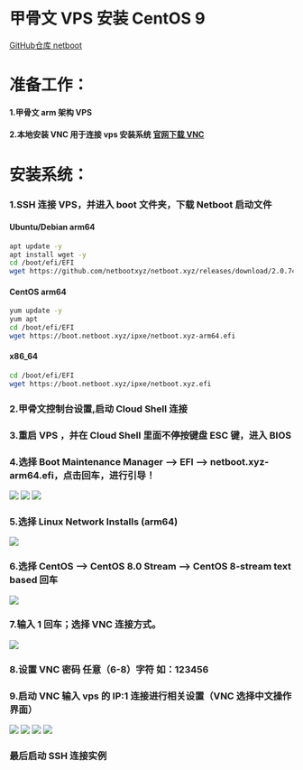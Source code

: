 # 甲骨文 VPS 安装 CentOS 9  
[GitHub仓库 netboot](https://github.com/netbootxyz/netboot.xyz)

# 准备工作：
#### 1.甲骨文 arm 架构 VPS
#### 2.本地安装 VNC 用于连接 vps 安装系统 [官网下载 VNC](https://www.realvnc.com/)

# 安装系统：
### 1.SSH 连接 VPS，并进入 boot 文件夹，下载 Netboot 启动文件
  
#### Ubuntu/Debian arm64
```bash
apt update -y
apt install wget -y
cd /boot/efi/EFI
wget https://github.com/netbootxyz/netboot.xyz/releases/download/2.0.74/netboot.xyz-arm64.efi
```
  
#### CentOS arm64
```bash
yum update -y
yum apt
cd /boot/efi/EFI
wget https://boot.netboot.xyz/ipxe/netboot.xyz-arm64.efi
```
  
#### x86_64
```bash
cd /boot/efi/EFI
wget https://boot.netboot.xyz/ipxe/netboot.xyz.efi
```
  
### 2.甲骨文控制台设置,启动 Cloud Shell 连接

### 3.重启 VPS ，并在 Cloud Shell 里面不停按键盘 ESC 键，进入 BIOS

### 4.选择 Boot Maintenance Manager —> EFI —> netboot.xyz-arm64.efi，点击回车，进行引导！
<img src="https://github.com/Sam-Mey/some_project/blob/main/OracleCloud_Resystem/img/1.jpg" />
<img src="https://github.com/Sam-Mey/some_project/blob/main/OracleCloud_Resystem/img/2.jpg" />
<img src="https://github.com/Sam-Mey/some_project/blob/main/OracleCloud_Resystem/img/3.jpg" />

### 5.选择 Linux Network Installs (arm64)
<img src="https://github.com/Sam-Mey/some_project/blob/main/OracleCloud_Resystem/img/4.jpg" />

### 6.选择 CentOS —> CentOS 8.0 Stream —> CentOS 8-stream text based 回车
<img src="https://github.com/Sam-Mey/some_project/blob/main/OracleCloud_Resystem/img/5.jpg" />

### 7.输入 1 回车；选择 VNC 连接方式。
<img src="https://github.com/Sam-Mey/some_project/blob/main/OracleCloud_Resystem/img/6.jpg" />

### 8.设置 VNC 密码 任意（6-8）字符 如：123456
  
### 9.启动 VNC 输入 vps 的 IP:1 连接进行相关设置（VNC 选择中文操作界面）
<img src="https://github.com/Sam-Mey/some_project/blob/main/OracleCloud_Resystem/img/7.jpg" />
<img src="https://github.com/Sam-Mey/some_project/blob/main/OracleCloud_Resystem/img/8.jpg" />
<img src="https://github.com/Sam-Mey/some_project/blob/main/OracleCloud_Resystem/img/9.jpg" />
<img src="https://github.com/Sam-Mey/some_project/blob/main/OracleCloud_Resystem/img/10.jpg" />

### 最后启动 SSH 连接实例
